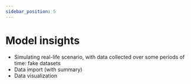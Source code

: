 ```yaml
---
sidebar_position: 5
---
```


# Model insights

- Simulating real-life scenario, with data collected over some periods of time: fake datasets
- Data import (with summary)
- Data visualization
